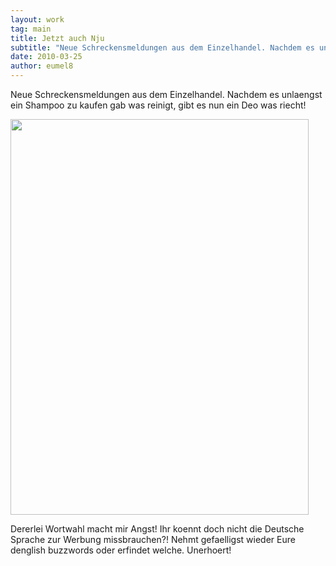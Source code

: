 ```yaml
---
layout: work
tag: main
title: Jetzt auch Nju
subtitle: "Neue Schreckensmeldungen aus dem Einzelhandel. Nachdem es unlaengst ein Shampoo zu kaufen gab was reinigt, gibt es nun ein Deo was riecht!nnnnDererlei Wortwahl macht mir Angst! Ihr koennt doch nicht die Deutsche Sprache zur Werbung missbrauchen?! Nehmt&hellip;"
date: 2010-03-25
author: eumel8
---
```


<p>Neue Schreckensmeldungen aus dem Einzelhandel. Nachdem es unlaengst ein Shampoo zu kaufen gab was reinigt, gibt es nun ein Deo was riecht!</p>

<div class="image_block"><a href="/blogs/media/blogs/blog/axe.jpg"><img src="/blogs/media/blogs/blog/axe.jpg" alt="" width="477" height="633" /></a></div>

<p>Dererlei Wortwahl macht mir Angst! Ihr koennt doch nicht die Deutsche Sprache zur Werbung missbrauchen?! Nehmt gefaelligst wieder Eure denglish buzzwords oder erfindet welche. Unerhoert!</p>
